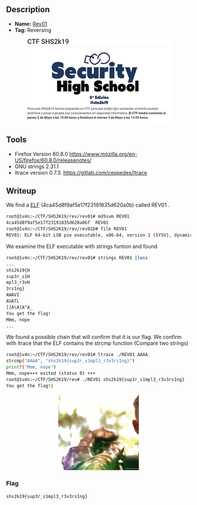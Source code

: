 ## Description
* **Name:** [Rev01](http://ctf.securityhighschool.es/challenges?category=reversing)
* **Tag:** Reversing
<p align="center">
<img src="shs2k19ctf.png"/>
</p>

## Tools
* Firefox Version 60.8.0 https://www.mozilla.org/en-US/firefox/60.8.0/releasenotes/
* GNU strings 2.31.1
* ltrace version 0.7.3. https://gitlab.com/cespedes/ltrace

## Writeup
We find a [ELF](https://en.wikipedia.org/wiki/Executable_and_Linkable_Format) (4ca45d8f9af5e17f23191835d620a0b) called REV01 .
```bash
root@1v4n:~/CTF/SHS2K19/rev/rev01# md5sum REV01
4ca45d8f9af5e17f23191835d620a0bf  REV01
root@1v4n:~/CTF/SHS2K19/rev/rev01D# file REV01
REV01: ELF 64-bit LSB pie executable, x86-64, version 1 (SYSV), dynamically linked, interpreter /lib64/ld-linux-x86-64.so.2, for GNU/Linux 3.2.0, BuildID[sha1]=3690cec8c683e86dd4dc7cf52176d0ff59e86e87, not stripped
```
We examine the ELF executable with strings funtion and found
```bash
root@1v4n:~/CTF/SHS2K19/rev/rev01# strings REV01 |less
...
shs2k19{H
sup3r_s1H
mpl3_r3vH
3rs1ng}
AWAVI
AUATL
[]A\A]A^A_
You get the flag!
Mmm, nope
...
```
We found a possible chain that will confirm that it is our flag. We confirm with ltrace that the ELF contains the strcmp function (Compare two strings)
```bash
root@1v4n:~/CTF/SHS2K19/rev/rev01# ltrace ./REV01 AAAA
strcmp("AAAA", "shs2k19{sup3r_s1mpl3_r3v3rs1ng}")                                    = -50
printf("Mmm, nope")                                                                  = 9
Mmm, nope+++ exited (status 0) +++
root@1v4n:~/CTF/SHS2K19/rev# ./REV01 shs2k19{sup3r_s1mpl3_r3v3rs1ng}
You get the flag!|
```

<p align="center">
<img src="shs2k19_rev01.gif"/>
</p>

### Flag
`shs2k19{sup3r_s1mpl3_r3v3rs1ng}`
